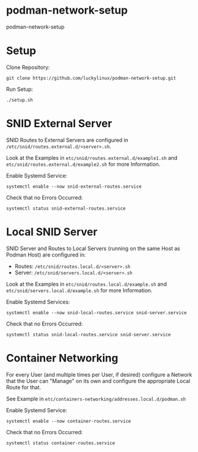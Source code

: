 # podman-network-setup
podman-network-setup

# Setup
Clone Repository:
```
git clone https://github.com/luckylinux/podman-network-setup.git
```

Run Setup:
```
./setup.sh
```
# SNID External Server
SNID Routes to External Servers are configured in `/etc/snid/routes.external.d/<server>.sh`.

Look at the Examples in `etc/snid/routes.external.d/example1.sh` and `etc/snid/routes.external.d/example2.sh` for more Information.

Enable Systemd Service:
```
systemctl enable --now snid-external-routes.service
```

Check that no Errors Occurred:
```
systemctl status snid-external-routes.service
```

# Local SNID Server
SNID Server and Routes to Local Servers (running on the same Host as Podman Host) are configured in:
- Routes: `/etc/snid/routes.local.d/<server>.sh`
- Server: `/etc/snid/servers.local.d/<server>.sh`

Look at the Examples in `etc/snid/routes.local.d/example.sh` and `etc/snid/servers.local.d/example.sh` for more Information.

Enable Systemd Services:
```
systemctl enable --now snid-local-routes.service snid-server.service
```

Check that no Errors Occurred:
```
systemctl status snid-local-routes.service snid-server.service
```


# Container Networking
For every User (and multiple times per User, if desired) configure a Network that the User can "Manage" on its own and configure the appropriate Local Route for that.

See Example in `etc/containers-networking/addresses.local.d/podman.sh`

Enable Systemd Service:
```
systemctl enable --now container-routes.service
```

Check that no Errors Occurred:
```
systemctl status container-routes.service
```

